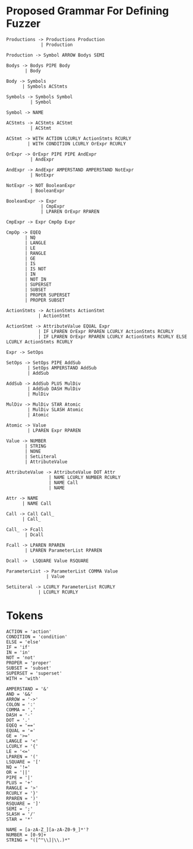 Proposed Grammar For Defining Fuzzer
====================================

    Productions -> Productions Production
                 | Production

    Production -> Symbol ARROW Bodys SEMI

    Bodys -> Bodys PIPE Body
           | Body

    Body -> Symbols
          | Symbols ACStmts

    Symbols -> Symbols Symbol
             | Symbol

    Symbol -> NAME

    ACStmts -> ACStmts ACStmt
             | ACStmt

    ACStmt -> WITH ACTION LCURLY ActionStmts RCURLY
            | WITH CONDITION LCURLY OrExpr RCURLY

    OrExpr -> OrExpr PIPE PIPE AndExpr
             | AndExpr

    AndExpr -> AndExpr AMPERSTAND AMPERSTAND NotExpr
             | NotExpr

    NotExpr -> NOT BooleanExpr
             | BooleanExpr

    BooleanExpr -> Expr
                 | CmpExpr
                 | LPAREN OrExpr RPAREN

    CmpExpr -> Expr CmpOp Expr

    CmpOp -> EQEQ
           | NQ
           | LANGLE
           | LE
           | RANGLE
           | GE
           | IS
           | IS NOT
           | IN
           | NOT IN
           | SUPERSET
           | SUBSET
           | PROPER SUPERSET
           | PROPER SUBSET

    ActionStmts -> ActionStmts ActionStmt
                | ActionStmt

    ActionStmt -> AttributeValue EQUAL Expr
                | IF LPAREN OrExpr RPAREN LCURLY ActionStmts RCURLY
                | IF LPAREN OrExpr RPAREN LCURLY ActionStmts RCURLY ELSE LCURLY ActionStmts RCURLY

    Expr -> SetOps

    SetOps -> SetOps PIPE AddSub
            | SetOps AMPERSTAND AddSub
            | AddSub
    
    AddSub -> AddSub PLUS MulDiv
            | AddSub DASH MulDiv
            | MulDiv

    MulDiv -> MulDiv STAR Atomic
            | MulDiv SLASH Atomic
            | Atomic

    Atomic -> Value
            | LPAREN Expr RPAREN

    Value -> NUMBER
           | STRING
           | NONE
           | SetLiteral
           | AttributeValue

    AttributeValue -> AttributeValue DOT Attr
                    | NAME LCURLY NUMBER RCURLY
                    | NAME Call
                    | NAME

    Attr -> NAME
          | NAME Call

    Call -> Call Call_
          | Call_

    Call_ -> Fcall
           | Dcall

    Fcall -> LPAREN RPAREN
           | LPAREN ParameterList RPAREN

    Dcall ->  LSQUARE Value RSQUARE

    ParameterList -> ParameterList COMMA Value
                   | Value

    SetLiteral -> LCURLY ParameterList RCURLY
                | LCURLY RCURLY

Tokens
======

    ACTION = 'action'
    CONDITION = 'condition'
    ELSE = 'else'
    IF = 'if'
    IN = 'in'
    NOT = 'not'
    PROPER = 'proper'
    SUBSET = 'subset'
    SUPERSET = 'superset'
    WITH = 'with'

    AMPERSTAND = '&'
    AND = '&&'
    ARROW = '->'
    COLON = ':'
    COMMA = ','
    DASH = '-'
    DOT = '.'
    EQEQ = '=='
    EQUAL = '='
    GE = '>='
    LANGLE = '<'
    LCURLY = '{'
    LE = '<='
    LPAREN = '('
    LSQUARE = '['
    NQ = '!='
    OR = '||'
    PIPE = '|'
    PLUS = '+'
    RANGLE = '>'
    RCURLY = '}'
    RPAREN = ')'
    RSQUARE = ']'
    SEMI = ';'
    SLASH = '/'
    STAR = '*'
    
    NAME = [a-zA-Z_][a-zA-Z0-9_]*'?
    NUMBER = [0-9]+
    STRING = "([^"\\]|\\.)*"
